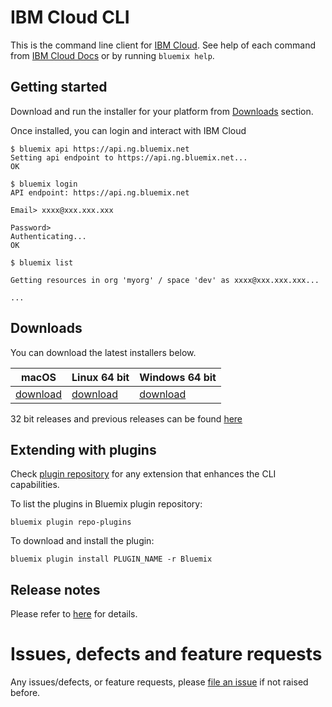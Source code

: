 # IBM Cloud CLI

This is the command line client for [IBM Cloud](https://console.ng.bluemix.net/). See help of each command from [IBM Cloud Docs](https://console.ng.bluemix.net/docs/cli/reference/bluemix_cli/index.html) or by running `bluemix help`.

## Getting started

Download and run the installer for your platform from [Downloads](#downloads) section.

Once installed, you can login and interact with IBM Cloud
```
$ bluemix api https://api.ng.bluemix.net
Setting api endpoint to https://api.ng.bluemix.net...
OK

$ bluemix login
API endpoint: https://api.ng.bluemix.net

Email> xxxx@xxx.xxx.xxx

Password> 
Authenticating...
OK

$ bluemix list

Getting resources in org 'myorg' / space 'dev' as xxxx@xxx.xxx.xxx...

...
```

## Downloads
You can download the latest installers below.

| **macOS** | **Linux 64 bit** | **Windows 64 bit** |
|-----------|------------------|--------------------|
| [download](https://clis.ng.bluemix.net/download/bluemix-cli/latest/osx) | [download](https://clis.ng.bluemix.net/download/bluemix-cli/latest/linux64) | [download](https://clis.ng.bluemix.net/download/bluemix-cli/latest/win64) |


32 bit releases and previous releases can be found [here](https://github.com/IBM-Bluemix/bluemix-cli-release/releases)

## Extending with plugins

Check [plugin repository](http://plugins.ng.bluemix.net/ui/repository.html#bluemix-plugins) for any extension that enhances the CLI capabilities.


To list the plugins in Bluemix plugin repository:

```
bluemix plugin repo-plugins

```

To download and install the plugin:

```
bluemix plugin install PLUGIN_NAME -r Bluemix

```

## Release notes

Please refer to [here](https://github.com/IBM-Bluemix/bluemix-cli-release/releases) for details.


# Issues, defects and feature requests

Any issues/defects, or feature requests, please [file an issue](https://github.com/IBM-Bluemix/bluemix-cli-release/issues) if not raised before.
